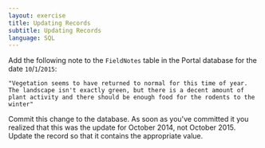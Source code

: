 ```yaml
---
layout: exercise
title: Updating Records
subtitle: Updating Records
language: SQL
---
```


Add the following note to the `FieldNotes` table in the Portal database
for the date `10`/`1`/`2015`:

`"Vegetation seems to have returned to normal for this time of year. The
landscape isn't exactly green, but there is a decent amount of plant
activity and there should be enough food for the rodents to the winter"`

Commit this change to the database. As soon as you've committed it you realized
that this was the update for October 2014, not October 2015. Update the record
so that it contains the appropriate value.

